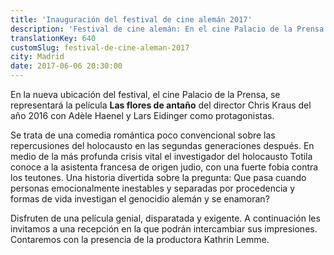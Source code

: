 ```yaml
---
title: 'Inauguración del festival de cine alemán 2017'
description: 'Festival de cine alemán: En el cine Palacio de la Prensa se representará la película "Las flores de antaño" del director Chris Kraus del año 2016 con Adèle Haenel y Lars Eidinger como protagonistas. '
translationKey: 640
customSlug: festival-de-cine-aleman-2017
city: Madrid
date: 2017-06-06 20:30:00
---
```


En la nueva ubicación del festival, el cine Palacio de la Prensa, se representará la película <strong>Las flores de antaño</strong> del director Chris Kraus del año 2016 con Adèle Haenel y Lars Eidinger como protagonistas.

Se trata de una comedia romántica poco convencional sobre las repercusiones del holocausto en las segundas generaciones después. En medio de la más profunda crisis vital el investigador del holocausto Totila conoce a la asistenta francesa de origen judio, con una fuerte fobia contra los teutones. Una historia divertida sobre la pregunta: Que pasa cuando personas emocionalmente inestables y separadas por procedencia y formas de vida investigan el genocidio alemán y se enamoran?

Disfruten de una película genial, disparatada y exigente. A continuación les invitamos a una recepción en la que podrán intercambiar sus impresiones. Contaremos con la presencia de la productora Kathrin Lemme.
